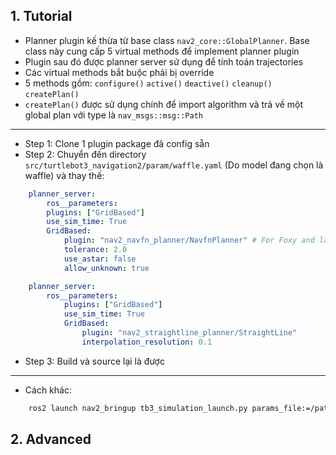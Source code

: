 ## 1. Tutorial

- Planner plugin kế thừa từ base class `nav2_core::GlobalPlanner`. Base class này cung cấp 5 virtual methods để implement planner plugin
- Plugin sau đó được planner server sử dụng để tính toán trajectories
- Các virtual methods bắt buộc phải bị override
- 5 methods gồm: `configure()` `active()` `deactive()` `cleanup()` `createPlan()`
- `createPlan()` được sử dụng chính để import algorithm và trả về một global plan với type là `nav_msgs::msg::Path` 


---

- Step 1: Clone 1 plugin package đã config sẵn
- Step 2: Chuyển đến directory `src/turtlebot3_navigation2/param/waffle.yaml` (Do model đang chọn là waffle) và thay thế:

```yaml
	planner_server:
		ros__parameters:
		plugins: ["GridBased"]
		use_sim_time: True
		GridBased:
		    plugin: "nav2_navfn_planner/NavfnPlanner" # For Foxy and later. In Iron and older versions, "/" was used instead of "::"
		    tolerance: 2.0
			use_astar: false
		    allow_unknown: true
```


```yaml
	planner_server:
		ros__parameters:
			plugins: ["GridBased"]
		    use_sim_time: True
		    GridBased:
			    plugin: "nav2_straightline_planner/StraightLine"
			    interpolation_resolution: 0.1
```

- Step 3: Build và source lại là được

---
- Cách khác:

```bash
	ros2 launch nav2_bringup tb3_simulation_launch.py params_file:=/path/to/your_params_file.yaml
```

## 2. Advanced

